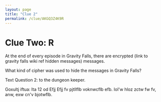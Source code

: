 ```yaml
---
layout: page
title: "Clue 2"
permalink: /clue/AKGQ3Z4K9R
---
```


# Clue Two: R

At the end of every episode in Gravity Falls, there are encrypted (link to gravity falls wiki ref hidden messages) messages.

What kind of cipher was used to hide the messages in Gravity Falls?

Text Question 2: <your answer> to the dungeon keeper.

Goxultj iftua: Ita 12 od Efjj
  Efjj fv pjtllflb voknwcflb efb. Iol'w hloz zctw fw fv, anw, exw cn'v bjotwflb.
